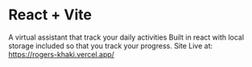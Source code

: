 # React + Vite

A virtual assistant that track your daily activities Built in react with local storage included so that you track your progress.
Site Live at:
https://rogers-khaki.vercel.app/
